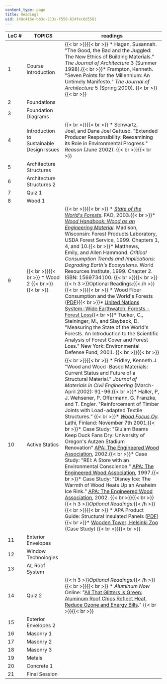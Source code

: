 ```yaml
---
content_type: page
title: Readings
uid: 148c416e-bb3c-213a-f550-624fec6d5561
---
```


| LeC # | TOPICS | readings |
| --- | --- | --- |
| 1 | Course Introduction |  {{< br >}}{{< br >}} *   Hagan, Susannah. "The Good, the Bad and the Juggled: The New Ethics of Building Materials." _The Journal of Architecture_ 3 (Summer 1998).{{< br >}}*   Frampton, Kenneth. "Seven Points for the Millennium: An Untimely Manifesto." _The Journal of Architecture_ 5 (Spring 2000). {{< br >}}{{< br >}}  |
| 2 | Foundations | &nbsp; |
| 3 | Foundation Diagrams | &nbsp; |
| 4 | Introduction to Sustainable Design Issues |  {{< br >}}{{< br >}} *   Schwartz, Joel, and Dana Joel Gattuso. "Extended Producer Responsibility: Reexamining its Role in Environmental Progress." _Reason_ (June 2002). {{< br >}}{{< br >}}  |
| 5 | Architecture Structures | &nbsp; |
| 6 | Architecture Structures 2 | &nbsp; |
| 7 | Quiz 1 | &nbsp; |
| 8 | Wood 1 | &nbsp; |
| 9 |  {{< br >}}{{< br >}} *   Wood 2 {{< br >}}{{< br >}}  |  {{< br >}}{{< br >}} *   [_State of the World's Forests_](http://www.fao.org/docrep/meeting/007/y9203e/y9203e06.htm#TopOfPage). FAO, 2003.{{< br >}}*   [_Wood Handbook: Wood as an Engineering Material_](http://www.fpl.fs.fed.us/documnts/fplgtr/fplgtr113/fplgtr113.htm). Madison, Wisconsin: Forest Products Laboratory, USDA Forest Service, 1999. Chapters 1, 4, and 10.{{< br >}}*   Matthews, Emily, and Allen Hammond. _Critical Consumption Trends and Implications: Degrading Earth's Ecosystems_. World Resources Institute, 1999. Chapter 2. ISBN: 1569734100. {{< br >}}{{< br >}} {{< h 3 >}}Optional Readings:{{< /h >}} {{< br >}}{{< br >}} *   Wood Fiber Consumption and the World's Forests ([PDF](http://kswild.org/use/critcons_fiber.pdf/)){{< br >}}*   [United Nations System-Wide Earthwatch: Forests - Forest Loss](http://yabaha.net/dahl/earthw/em11.htm){{< br >}}*   Tucker, C., Steininger, M., and Slayback, D. "Measuring the State of the World's Forests. An Introduction to the Scientific Analysis of Forest Cover and Forest Loss." New York: Environmental Defense Fund, 2001. {{< br >}}{{< br >}}  |
| 10 | Active Statics |  {{< br >}}{{< br >}} *   Fridley, Kenneth J. "Wood and Wood-Based Materials: Current Status and Future of a Structural Material." _Journal of Materials in Civil Engineering_ (March-April 2002): 91-96.{{< br >}}*   Haller, P, J. Wehsener, P. Offermann, G. Franzke, and T. Engler. "Reinforcement of Timber Joints with Load-adapted Textile Structures." {{< br >}}*   [_Wood Focus Oy_](http://www.kauppalehti.fi/yritykset/yritys/wood+focus+oy/16383704). Lathi, Finland: November 7th 2001.{{< br >}}*   Case Study: "Glulam Beams Keep Duck Fans Dry: University of Oregon's Autzen Stadium Renovation" [APA: The Engineered Wood Association](https://www.apawood.org/), 2002.{{< br >}}*   Case Study: "REI: A Store with an Environmental Conscience." [APA: The Engineered Wood Association](https://www.apawood.org/), 1997.{{< br >}}*   Case Study: "Disney Ice: The Warmth of Wood Heats Up an Anaheim Ice Rink." [APA: The Engineered Wood Association](https://www.apawood.org/), 2002. {{< br >}}{{< br >}} {{< h 3 >}}_Optional Readings:_{{< /h >}} {{< br >}}{{< br >}} *   APA Product Guide: Structural Insulated Panels ([PDF](https://www.sips.org/technical-information/apa-structural-insulated-panels-product-guide-pdf)){{< br >}}*   [Wooden Tower, Helsinki Zoo](http://www.lusas.com/case/civil/wooden_tower.html) (Case Study) {{< br >}}{{< br >}}  |
| 11 | Exterior Envelopes | &nbsp; |
| 12 | Window Technologies | &nbsp; |
| 13 | AL Roof System | &nbsp; |
| 14 | Quiz 2 | {{< h 3 >}}_Optional Readings:_{{< /h >}} {{< br >}}{{< br >}} *   _Aluminum Now_ Online: "[All That Glitters is Green: Aluminum Roof Chips Reflect Heat, Reduce Ozone and Energy Bills](http://www.transmet.com/wp-content/uploads/2014/09/aluminum-now-article-roofing-chips.pdf)." {{< br >}}{{< br >}}  |
| 15 | Exterior Envelopes 2 | &nbsp; |
| 16 | Masonry 1 | &nbsp; |
| 17 | Masonry 2 | &nbsp; |
| 18 | Masonry 3 | &nbsp; |
| 19 | Metals | &nbsp; |
| 20 | Concrete 1 | &nbsp; |
| 21 | Final Session |